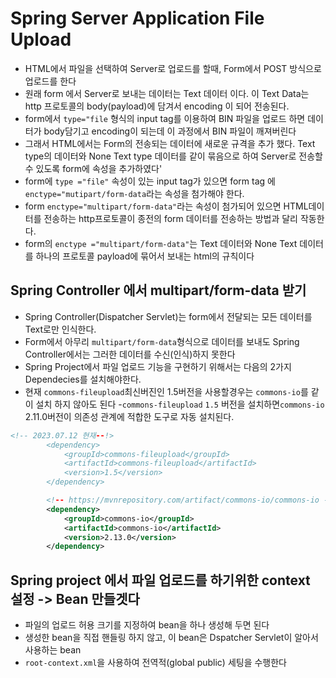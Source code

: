 # Spring Server Application File Upload
- HTML에서 파일을 선택하여 Server로 업로드를 할때, Form에서 POST 방식으로 업로드를 한다
- 원래 form 에서 Server로 보내는 데이터는 Text 데이터 이다. 
이 Text Data는 http 프로토콜의 body(payload)에 담겨서 encoding 이 되어 전송된다.
- form에서 `type="file` 형식의 input tag를 이용하여 BIN 파일을 업로드 하면 데이터가 body담기고 encoding이 되는데 이 과정에서 BIN 파일이 깨져버린다
- 그래서 HTML에서는 Form의 전송되는 데이터에 새로운 규격을 추가 했다.
Text type의 데이터와 None Text type 데이터를 같이 묶음으로 하여 Server로 전송할수 있도록
form에 속성을 추가하였다'
- form에 `type ="file"` 속성이 있는 input tag가 있으면 form tag 에 `enctype="mutipart/form-data`라는 속성을 첨가해야 한다.
- form  `enctype="multipart/form-data"`라는 속성이 첨가되어 있으면  HTML데이터를 전송하는 http프로토콜이 종전의 form 데이터를 전송하는 방법과 달리 작동한다.
- form의 `enctype ="multipart/form-data"`는 Text 데이터와 None Text 데이터를 하나의 프로토콜
payload에 묶어서 보내는 html의 규칙이다

## Spring Controller 에서 multipart/form-data 받기
- Spring Controller(Dispatcher Servlet)는 form에서 전달되는 모든 데이터를 Text로만 인식한다.
- Form에서 아무리 `multipart/form-data`형식으로 데이터를 보내도 Spring Controller에서는
그러한 데이터를 수신(인식)하지 못한다
- Spring Project에서 파일 업로드 기능을 구현하기 위해서는 다음의 2가지 Dependecies를 설치해야한다.
- 현재 `commons-fileupload`최신버진인 1.5버전을 사용할경우는 `commons-io`를 같이 설치 하지 않아도 된다
-`commons-fileupload` `1.5` 버전을 설치하면`commons-io` 2.11.0버전이 의존성 관계에 적합한 도구로 자동 설치된다.

```xml
<!-- 2023.07.12 현재--!>
		<dependency>
			<groupId>commons-fileupload</groupId>
			<artifactId>commons-fileupload</artifactId>
			<version>1.5</version>
		</dependency>

		<!-- https://mvnrepository.com/artifact/commons-io/commons-io -->
		<dependency>
			<groupId>commons-io</groupId>
			<artifactId>commons-io</artifactId>
			<version>2.13.0</version>
		</dependency>

```

## Spring project 에서 파일 업로드를 하기위한 context 설정 -> Bean 만들겟다
- 파일의 업로드 허용 크기를 지정하여 bean을 하나 생성해 두면 된다
- 생성한 bean을 직접 핸들링 하지 않고, 이 bean은 Dspatcher Servlet이 알아서 사용하는
bean
- `root-context.xml`을 사용하여 전역적(global public) 세팅을 수행한다
